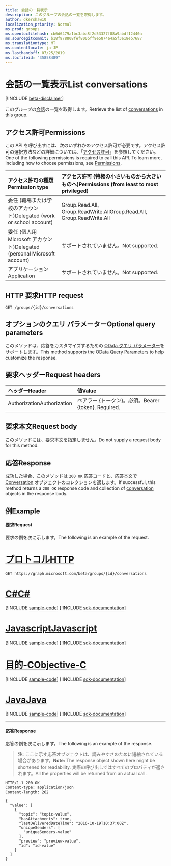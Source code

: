 ```yaml
---
title: 会話の一覧表示
description: このグループの会話の一覧を取得します。
author: dkershaw10
localization_priority: Normal
ms.prod: groups
ms.openlocfilehash: cb6d6479a1bc3aba8f2d53327f88a9abdf12440a
ms.sourcegitcommit: b18f978808fef800bff9e587464a5f3e18eb7687
ms.translationtype: MT
ms.contentlocale: ja-JP
ms.lasthandoff: 07/25/2019
ms.locfileid: "35858489"
---
```

# <a name="list-conversations"></a><span data-ttu-id="851d5-103">会話の一覧表示</span><span class="sxs-lookup"><span data-stu-id="851d5-103">List conversations</span></span>

[!INCLUDE [beta-disclaimer](../../includes/beta-disclaimer.md)]

<span data-ttu-id="851d5-104">このグループの[会話](../resources/conversation.md)の一覧を取得します。</span><span class="sxs-lookup"><span data-stu-id="851d5-104">Retrieve the list of [conversations](../resources/conversation.md) in this group.</span></span>

## <a name="permissions"></a><span data-ttu-id="851d5-105">アクセス許可</span><span class="sxs-lookup"><span data-stu-id="851d5-105">Permissions</span></span>
<span data-ttu-id="851d5-p101">この API を呼び出すには、次のいずれかのアクセス許可が必要です。アクセス許可の選択方法などの詳細については、「[アクセス許可](/graph/permissions-reference)」を参照してください。</span><span class="sxs-lookup"><span data-stu-id="851d5-p101">One of the following permissions is required to call this API. To learn more, including how to choose permissions, see [Permissions](/graph/permissions-reference).</span></span>

|<span data-ttu-id="851d5-108">アクセス許可の種類</span><span class="sxs-lookup"><span data-stu-id="851d5-108">Permission type</span></span>      | <span data-ttu-id="851d5-109">アクセス許可 (特権の小さいものから大きいものへ)</span><span class="sxs-lookup"><span data-stu-id="851d5-109">Permissions (from least to most privileged)</span></span>              |
|:--------------------|:---------------------------------------------------------|
|<span data-ttu-id="851d5-110">委任 (職場または学校のアカウント)</span><span class="sxs-lookup"><span data-stu-id="851d5-110">Delegated (work or school account)</span></span> | <span data-ttu-id="851d5-111">Group.Read.All、Group.ReadWrite.All</span><span class="sxs-lookup"><span data-stu-id="851d5-111">Group.Read.All, Group.ReadWrite.All</span></span>    |
|<span data-ttu-id="851d5-112">委任 (個人用 Microsoft アカウント)</span><span class="sxs-lookup"><span data-stu-id="851d5-112">Delegated (personal Microsoft account)</span></span> | <span data-ttu-id="851d5-113">サポートされていません。</span><span class="sxs-lookup"><span data-stu-id="851d5-113">Not supported.</span></span>    |
|<span data-ttu-id="851d5-114">アプリケーション</span><span class="sxs-lookup"><span data-stu-id="851d5-114">Application</span></span> | <span data-ttu-id="851d5-115">サポートされていません。</span><span class="sxs-lookup"><span data-stu-id="851d5-115">Not supported.</span></span> |

## <a name="http-request"></a><span data-ttu-id="851d5-116">HTTP 要求</span><span class="sxs-lookup"><span data-stu-id="851d5-116">HTTP request</span></span>
<!-- { "blockType": "ignored" } -->
```http
GET /groups/{id}/conversations
```

## <a name="optional-query-parameters"></a><span data-ttu-id="851d5-117">オプションのクエリ パラメーター</span><span class="sxs-lookup"><span data-stu-id="851d5-117">Optional query parameters</span></span>
<span data-ttu-id="851d5-118">このメソッドは、応答をカスタマイズするための [OData クエリ パラメーター](/graph/query-parameters)をサポートします。</span><span class="sxs-lookup"><span data-stu-id="851d5-118">This method supports the [OData Query Parameters](/graph/query-parameters) to help customize the response.</span></span>

## <a name="request-headers"></a><span data-ttu-id="851d5-119">要求ヘッダー</span><span class="sxs-lookup"><span data-stu-id="851d5-119">Request headers</span></span>
| <span data-ttu-id="851d5-120">ヘッダー</span><span class="sxs-lookup"><span data-stu-id="851d5-120">Header</span></span>       | <span data-ttu-id="851d5-121">値</span><span class="sxs-lookup"><span data-stu-id="851d5-121">Value</span></span> |
|:---------------|:--------|
| <span data-ttu-id="851d5-122">Authorization</span><span class="sxs-lookup"><span data-stu-id="851d5-122">Authorization</span></span>  | <span data-ttu-id="851d5-p102">ベアラー {トークン}。必須。</span><span class="sxs-lookup"><span data-stu-id="851d5-p102">Bearer {token}. Required.</span></span>  |

## <a name="request-body"></a><span data-ttu-id="851d5-125">要求本文</span><span class="sxs-lookup"><span data-stu-id="851d5-125">Request body</span></span>
<span data-ttu-id="851d5-126">このメソッドには、要求本文を指定しません。</span><span class="sxs-lookup"><span data-stu-id="851d5-126">Do not supply a request body for this method.</span></span>

## <a name="response"></a><span data-ttu-id="851d5-127">応答</span><span class="sxs-lookup"><span data-stu-id="851d5-127">Response</span></span>
<span data-ttu-id="851d5-128">成功した場合、このメソッドは `200 OK` 応答コードと、応答本文で [Conversation](../resources/conversation.md) オブジェクトのコレクションを返します。</span><span class="sxs-lookup"><span data-stu-id="851d5-128">If successful, this method returns a `200 OK` response code and collection of [conversation](../resources/conversation.md) objects in the response body.</span></span>

## <a name="example"></a><span data-ttu-id="851d5-129">例</span><span class="sxs-lookup"><span data-stu-id="851d5-129">Example</span></span>
#### <a name="request"></a><span data-ttu-id="851d5-130">要求</span><span class="sxs-lookup"><span data-stu-id="851d5-130">Request</span></span>
<span data-ttu-id="851d5-131">要求の例を次に示します。</span><span class="sxs-lookup"><span data-stu-id="851d5-131">The following is an example of the request.</span></span>

# <a name="httptabhttp"></a>[<span data-ttu-id="851d5-132">プロトコル</span><span class="sxs-lookup"><span data-stu-id="851d5-132">HTTP</span></span>](#tab/http)
<!-- {
  "blockType": "request",
  "name": "get_conversations"
}-->
```http
GET https://graph.microsoft.com/beta/groups/{id}/conversations
```
# <a name="ctabcsharp"></a>[<span data-ttu-id="851d5-133">C#</span><span class="sxs-lookup"><span data-stu-id="851d5-133">C#</span></span>](#tab/csharp)
[!INCLUDE [sample-code](../includes/snippets/csharp/get-conversations-csharp-snippets.md)]
[!INCLUDE [sdk-documentation](../includes/snippets/snippets-sdk-documentation-link.md)]

# <a name="javascripttabjavascript"></a>[<span data-ttu-id="851d5-134">Javascript</span><span class="sxs-lookup"><span data-stu-id="851d5-134">Javascript</span></span>](#tab/javascript)
[!INCLUDE [sample-code](../includes/snippets/javascript/get-conversations-javascript-snippets.md)]
[!INCLUDE [sdk-documentation](../includes/snippets/snippets-sdk-documentation-link.md)]

# <a name="objective-ctabobjc"></a>[<span data-ttu-id="851d5-135">目的-C</span><span class="sxs-lookup"><span data-stu-id="851d5-135">Objective-C</span></span>](#tab/objc)
[!INCLUDE [sample-code](../includes/snippets/objc/get-conversations-objc-snippets.md)]
[!INCLUDE [sdk-documentation](../includes/snippets/snippets-sdk-documentation-link.md)]

# <a name="javatabjava"></a>[<span data-ttu-id="851d5-136">Java</span><span class="sxs-lookup"><span data-stu-id="851d5-136">Java</span></span>](#tab/java)
[!INCLUDE [sample-code](../includes/snippets/java/get-conversations-java-snippets.md)]
[!INCLUDE [sdk-documentation](../includes/snippets/snippets-sdk-documentation-link.md)]

---


#### <a name="response"></a><span data-ttu-id="851d5-137">応答</span><span class="sxs-lookup"><span data-stu-id="851d5-137">Response</span></span>
<span data-ttu-id="851d5-138">応答の例を次に示します。</span><span class="sxs-lookup"><span data-stu-id="851d5-138">The following is an example of the response.</span></span>
><span data-ttu-id="851d5-139">**注:** ここに示す応答オブジェクトは、読みやすさのために短縮されている場合があります。</span><span class="sxs-lookup"><span data-stu-id="851d5-139">**Note:** The response object shown here might be shortened for readability.</span></span> <span data-ttu-id="851d5-140">実際の呼び出しではすべてのプロパティが返されます。</span><span class="sxs-lookup"><span data-stu-id="851d5-140">All the properties will be returned from an actual call.</span></span>
<!-- {
  "blockType": "response",
  "truncated": true,
  "@odata.type": "microsoft.graph.conversation",
  "isCollection": true
} -->
```http
HTTP/1.1 200 OK
Content-type: application/json
Content-length: 262

{
  "value": [
    {
      "topic": "topic-value",
      "hasAttachments": true,
      "lastDeliveredDateTime": "2016-10-19T10:37:00Z",
      "uniqueSenders": [
        "uniqueSenders-value"
      ],
      "preview": "preview-value",
      "id": "id-value"
    }
  ]
}
```

<!-- uuid: 8fcb5dbc-d5aa-4681-8e31-b001d5168d79
2015-10-25 14:57:30 UTC -->
<!--
{
  "type": "#page.annotation",
  "description": "List conversations",
  "keywords": "",
  "section": "documentation",
  "tocPath": "",
  "suppressions": [
  ]
}
-->
